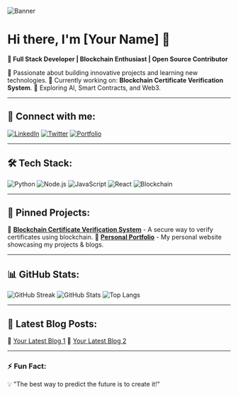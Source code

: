 ![Banner](https://your-banner-url.com)

# Hi there, I'm [Your Name] 👋

**🚀 Full Stack Developer | Blockchain Enthusiast | Open Source Contributor**

🔹 Passionate about building innovative projects and learning new technologies.
🔹 Currently working on: **Blockchain Certificate Verification System**.
🔹 Exploring AI, Smart Contracts, and Web3.

---

## 🔗 Connect with me:
[![LinkedIn](https://img.shields.io/badge/LinkedIn-blue?style=for-the-badge&logo=linkedin)](https://www.linkedin.com/in/yourprofile)
[![Twitter](https://img.shields.io/badge/Twitter-blue?style=for-the-badge&logo=twitter)](https://twitter.com/yourhandle)
[![Portfolio](https://img.shields.io/badge/Portfolio-000?style=for-the-badge&logo=web)](https://yourportfolio.com)

---

## 🛠️ Tech Stack:
![Python](https://img.shields.io/badge/Python-3776AB?style=for-the-badge&logo=python&logoColor=white)
![Node.js](https://img.shields.io/badge/Node.js-339933?style=for-the-badge&logo=nodedotjs&logoColor=white)
![JavaScript](https://img.shields.io/badge/JavaScript-F7DF1E?style=for-the-badge&logo=javascript&logoColor=black)
![React](https://img.shields.io/badge/React-61DAFB?style=for-the-badge&logo=react&logoColor=black)
![Blockchain](https://img.shields.io/badge/Blockchain-121D33?style=for-the-badge&logo=ethereum)

---

## 📌 Pinned Projects:
🔹 [**Blockchain Certificate Verification System**](https://github.com/yourusername/project-link) - A secure way to verify certificates using blockchain.
🔹 [**Personal Portfolio**](https://github.com/yourusername/portfolio) - My personal website showcasing my projects & blogs.

---

## 📊 GitHub Stats:
![GitHub Streak](https://github-readme-streak-stats.herokuapp.com/?user=yourusername&theme=tokyonight)
![GitHub Stats](https://github-readme-stats.vercel.app/api?username=yourusername&show_icons=true&theme=tokyonight)
![Top Langs](https://github-readme-stats.vercel.app/api/top-langs/?username=yourusername&layout=compact&theme=tokyonight)

---

## 📢 Latest Blog Posts:
🔹 [Your Latest Blog 1](https://yourbloglink.com)
🔹 [Your Latest Blog 2](https://yourbloglink.com)

---

### ⚡ Fun Fact:
💡 "The best way to predict the future is to create it!"
